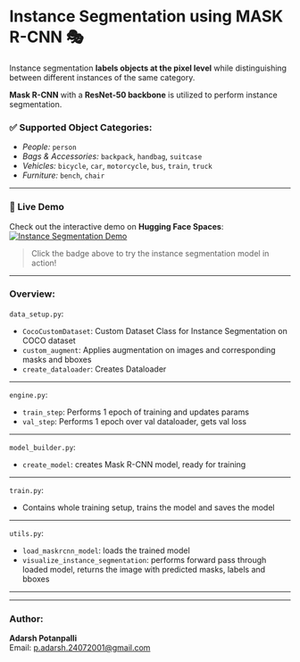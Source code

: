 # Instance Segmentation using MASK R-CNN 🎭

Instance segmentation **labels objects at the pixel level** while distinguishing between different instances of the same category.

**Mask R-CNN** with a **ResNet-50 backbone** is utilized to perform instance segmentation.

### ✅ **Supported Object Categories:**
* *People:* `person`
* *Bags & Accessories:* `backpack`, `handbag`, `suitcase`
* *Vehicles:* `bicycle`, `car`, `motorcycle`, `bus`, `train`, `truck`
* *Furniture:* `bench`, `chair`
---

### 🚀 Live Demo

Check out the interactive demo on **Hugging Face Spaces**:  
[![Instance Segmentation Demo](https://img.shields.io/badge/Live%20Demo-%F0%9F%9A%80-blue?style=for-the-badge)](https://huggingface.co/spaces/AdarshPotanpalli/InstanceSegmentation)

> Click the badge above to try the instance segmentation model in action!

---
### **Overview**: 

`data_setup.py`:

* `CocoCustomDataset`: Custom Dataset Class for Instance Segmentation on COCO dataset 
* `custom_augment`: Applies augmentation on images and corresponding masks and bboxes
* `create_dataloader`: Creates Dataloader
---
`engine.py`:

* `train_step`: Performs 1 epoch of training and updates params
* `val_step`: Performs 1 epoch over val dataloader, gets val loss
---
`model_builder.py`:

* `create_model`: creates Mask R-CNN model, ready for training
---

`train.py`:

* Contains whole training setup, trains the model and saves the model
---

`utils.py`:

* `load_maskrcnn_model`: loads the trained model
* `visualize_instance_segmentation`: performs forward pass through loaded model, returns the image with predicted masks, labels and bboxes

---
---
### **Author**:

**Adarsh Potanpalli**  
Email: [p.adarsh.24072001@gmail.com](mailto:p.adarsh.24072001@gmail.com)
